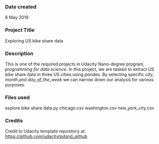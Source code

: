 ### Date created
6 May 2019

### Project Title
Exploring US bike share data

### Description
This is one of the required projects in Udacity Nano-degree program, *programming for data science*. In this project, we are
tasked to extract US bike share data in three US cities using *pandas*. By selecting specific *city*, *month*,and *day_of_the_week*
we can narrow down our analysis for various purposes.

### Files used
explore bike share data.py
chicago.csv
washington.csv
new_york_city.csv

### Credits
Credit to Udacity template repository at: https://github.com/udacity/pdsnd_github

